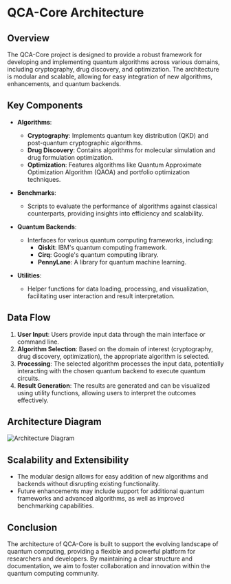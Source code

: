 # QCA-Core Architecture

## Overview
The QCA-Core project is designed to provide a robust framework for developing and implementing quantum algorithms across various domains, including cryptography, drug discovery, and optimization. The architecture is modular and scalable, allowing for easy integration of new algorithms, enhancements, and quantum backends.

## Key Components
- **Algorithms**: 
  - **Cryptography**: Implements quantum key distribution (QKD) and post-quantum cryptographic algorithms.
  - **Drug Discovery**: Contains algorithms for molecular simulation and drug formulation optimization.
  - **Optimization**: Features algorithms like Quantum Approximate Optimization Algorithm (QAOA) and portfolio optimization techniques.

- **Benchmarks**: 
  - Scripts to evaluate the performance of algorithms against classical counterparts, providing insights into efficiency and scalability.

- **Quantum Backends**: 
  - Interfaces for various quantum computing frameworks, including:
    - **Qiskit**: IBM's quantum computing framework.
    - **Cirq**: Google's quantum computing library.
    - **PennyLane**: A library for quantum machine learning.

- **Utilities**: 
  - Helper functions for data loading, processing, and visualization, facilitating user interaction and result interpretation.

## Data Flow
1. **User  Input**: Users provide input data through the main interface or command line.
2. **Algorithm Selection**: Based on the domain of interest (cryptography, drug discovery, optimization), the appropriate algorithm is selected.
3. **Processing**: The selected algorithm processes the input data, potentially interacting with the chosen quantum backend to execute quantum circuits.
4. **Result Generation**: The results are generated and can be visualized using utility functions, allowing users to interpret the outcomes effectively.

## Architecture Diagram
![Architecture Diagram](path/to/architecture_diagram.png)

## Scalability and Extensibility
- The modular design allows for easy addition of new algorithms and backends without disrupting existing functionality.
- Future enhancements may include support for additional quantum frameworks and advanced algorithms, as well as improved benchmarking capabilities.

## Conclusion
The architecture of QCA-Core is built to support the evolving landscape of quantum computing, providing a flexible and powerful platform for researchers and developers. By maintaining a clear structure and documentation, we aim to foster collaboration and innovation within the quantum computing community.
